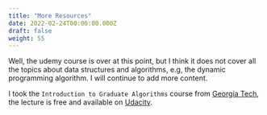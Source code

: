 ```yaml
---
title: "More Resources"
date: 2022-02-24T00:00:00.000Z
draft: false
weight: 55
---
```


Well, the udemy course is over at this point, but I think it does not cover all the topics about data structures and algorithms, e.g, the dynamic programming algorithm. I will continue to add more content.

I took the `Introduction to Graduate Algorithms` course from [Georgia Tech](https://omscs.gatech.edu/cs-6515-intro-graduate-algorithms), the lecture is free and available on [Udacity](https://classroom.udacity.com/courses/ud401).